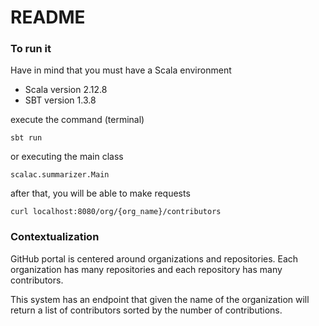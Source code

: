 # README #

### To run it ### 

Have in mind that you must have a Scala environment
* Scala version 2.12.8
* SBT version 1.3.8

execute the command (terminal)
```
sbt run
```

or executing the main class
```
scalac.summarizer.Main
```

after that, you will be able to make requests
```
curl localhost:8080/org/{org_name}/contributors
```

### Contextualization ###

GitHub portal is centered around organizations and repositories. 
Each organization has many repositories and each repository has many contributors. 

This system has an endpoint that given the name of the organization will return a list of contributors sorted by the
number of contributions.